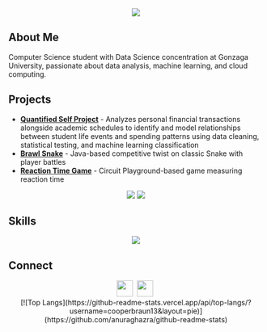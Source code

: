 <div align="center">
  <img src="https://readme-typing-svg.demolab.com/?font=Monospace&duration=2000&pause=1000&color=1ac2c4&center=true&width=435&lines=Hey!+I'm+Coop;"/>
</div>

## About Me
Computer Science student with Data Science concentration at Gonzaga University, passionate about data analysis, machine learning, and cloud computing.

## Projects
- **[Quantified Self Project](https://github.com/cooperbraun13/Bank-Data-Analysis)** - Analyzes personal financial transactions alongside academic schedules to identify and model relationships between student life events and spending patterns using data cleaning, statistical testing, and machine learning classification
- **[Brawl Snake](https://github.com/cooperbraun13/Brawl-Snake)** - Java-based competitive twist on classic Snake with player battles
- **[Reaction Time Game](https://github.com/cooperbraun13)** - Circuit Playground-based game measuring reaction time

<div align="center">
  <img src="https://github-readme-stats.vercel.app/api?username=cooperbraun13&show_icons=true&theme=transparent&hide_rank=true&text_color=FFFFFF&title_color=1ac2c4&icon_color=1ac2c4&hide_border=true" />
  <img src="http://github-readme-streak-stats.herokuapp.com?user=cooperbraun13&background=FFFFFF00&ring=1ac2c4&fire=1ac2c4&currStreakLabel=1ac2c4&theme=dark&hide_border=true" />
</div>

## Skills
<div align="center">
  <img src="https://skillicons.dev/icons?i=python,go,js,html,css,react,flask,mysql,git,linux,aws,gcp,docker,kubernetes,githubactions" />
</div>

## Connect
<div align="center">
  <a href="https://www.linkedin.com/in/cooper-braun-gu/" target="_blank" rel="noopener noreferrer"><img height="32" width="32" src="https://skillicons.dev/icons?i=linkedin" /></a>&nbsp;
  <a href="mailto:cooperjbraun13@gmail.com"><img height="32" width="32" src="https://skillicons.dev/icons?i=gmail" /></a>&nbsp;
</div>

<div align="center">
  [![Top Langs](https://github-readme-stats.vercel.app/api/top-langs/?username=cooperbraun13&layout=pie)](https://github.com/anuraghazra/github-readme-stats)
</div>
